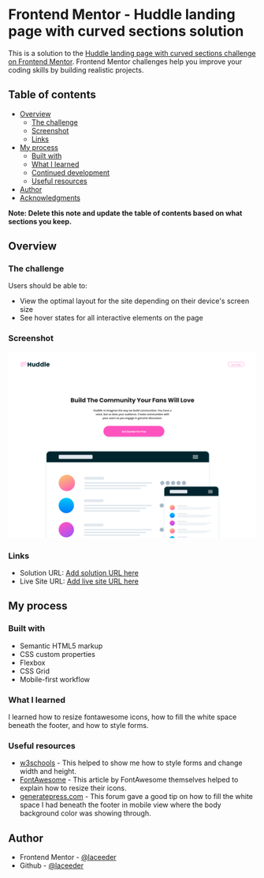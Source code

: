 # Frontend Mentor - Huddle landing page with curved sections solution

This is a solution to the [Huddle landing page with curved sections challenge on Frontend Mentor](https://www.frontendmentor.io/challenges/huddle-landing-page-with-curved-sections-5ca5ecd01e82137ec91a50f2). Frontend Mentor challenges help you improve your coding skills by building realistic projects. 

## Table of contents

- [Overview](#overview)
  - [The challenge](#the-challenge)
  - [Screenshot](#screenshot)
  - [Links](#links)
- [My process](#my-process)
  - [Built with](#built-with)
  - [What I learned](#what-i-learned)
  - [Continued development](#continued-development)
  - [Useful resources](#useful-resources)
- [Author](#author)
- [Acknowledgments](#acknowledgments)

**Note: Delete this note and update the table of contents based on what sections you keep.**

## Overview

### The challenge

Users should be able to:

- View the optimal layout for the site depending on their device's screen size
- See hover states for all interactive elements on the page

### Screenshot

![](./screenshot.png)

### Links

- Solution URL: [Add solution URL here](https://your-solution-url.com)
- Live Site URL: [Add live site URL here](https://your-live-site-url.com)

## My process

### Built with

- Semantic HTML5 markup
- CSS custom properties
- Flexbox
- CSS Grid
- Mobile-first workflow

### What I learned

I learned how to resize fontawesome icons, how to fill the white space beneath the footer, and how to style forms.

### Useful resources

- [w3schools](https://www.w3schools.com/css/css_form.asp) - This helped to show me how to style forms and change width and height.
- [FontAwesome](https://fontawesome.com/docs/web/style/size) - This article by FontAwesome themselves helped to explain how to resize their icons.
- [generatepress.com](https://generatepress.com/forums/topic/fill-footer-color-to-bottom-of-page/) - This forum gave a good tip on how to fill the white space I had beneath the footer in mobile view where the body background color was showing through.

## Author

- Frontend Mentor - [@laceeder](https://www.frontendmentor.io/profile/laceeder)
- Github - [@laceeder](https://www.github.com/laceeder)